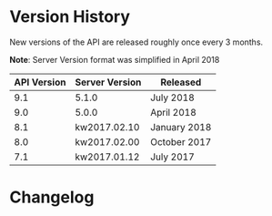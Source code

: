 # Version History

New versions of the API are released roughly once every 3 months.

**Note**: Server Version format was simplified in April 2018

API Version | Server Version | Released
-------------- | -------------- | --------------
9.1 | 5.1.0 | July 2018
9.0 | 5.0.0 | April 2018
8.1 | kw2017.02.10 | January 2018
8.0 | kw2017.02.00 | October 2017
7.1 | kw2017.01.12 | July 2017

# Changelog

